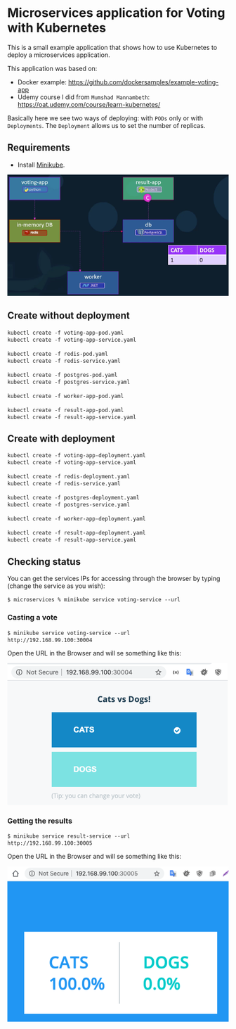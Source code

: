 # Microservices application for Voting with Kubernetes

This is a small example application that shows how to use Kubernetes to deploy a microservices application.

This application was based on: 

- Docker example: https://github.com/dockersamples/example-voting-app
- Udemy course I did from `Mumshad Mannambeth`: https://oat.udemy.com/course/learn-kubernetes/

Basically here we see two ways of deploying: with `PODs` only or with `Deployments`. 
The `Deployment` allows us to set the number of replicas.

## Requirements

- Install [Minikube](https://kubernetes.io/docs/setup/learning-environment/minikube/).

![Appl model](./app.png)

## Create without deployment

```shell script
kubectl create -f voting-app-pod.yaml
kubectl create -f voting-app-service.yaml

kubectl create -f redis-pod.yaml
kubectl create -f redis-service.yaml

kubectl create -f postgres-pod.yaml
kubectl create -f postgres-service.yaml

kubectl create -f worker-app-pod.yaml

kubectl create -f result-app-pod.yaml
kubectl create -f result-app-service.yaml
```

## Create with deployment

```shell script
kubectl create -f voting-app-deployment.yaml
kubectl create -f voting-app-service.yaml

kubectl create -f redis-deployment.yaml
kubectl create -f redis-service.yaml

kubectl create -f postgres-deployment.yaml
kubectl create -f postgres-service.yaml

kubectl create -f worker-app-deployment.yaml

kubectl create -f result-app-deployment.yaml
kubectl create -f result-app-service.yaml
```

## Checking status

You can get the services IPs for accessing through the browser by typing (change the service as you wish):

```shell script
$ microservices % minikube service voting-service --url
```

### Casting a vote

```shell script
$ minikube service voting-service --url 
http://192.168.99.100:30004
```

Open the URL in the Browser and will se something like this:

![Appl model](./votes.png)

### Getting the results

```shell script
$ minikube service result-service --url
http://192.168.99.100:30005
```

Open the URL in the Browser and will se something like this:

![Appl model](./results.png)

